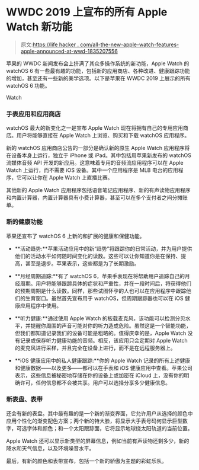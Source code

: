# WWDC 2019 上宣布的所有 Apple Watch 新功能

> 原文:[https://life hacker . com/all-the-new-apple-watch-features-apple-announced-at-wwd-1835207556](https://lifehacker.com/all-the-new-apple-watch-features-apple-announced-at-wwd-1835207556)

苹果的 WWDC 新闻发布会上挤满了其众多操作系统的新功能，Apple Watch 的 watchOS 6 有一些最有趣的功能，包括新的应用商店、各种改进、健康跟踪功能的增加，甚至还有一些新的美学选项。以下是苹果在 WWDC 2019 上展示的所有 watchOS 6 功能。

Watch

### 手表应用和应用商店

watchOS 最大的新变化之一是宣布 Apple Watch 现在将拥有自己的专用应用商店。用户将能够直接在 Apple Watch 上浏览、购买和下载 watchOS 应用程序。

新的 watchOS 应用商店公告的一部分是确认新的原生 Apple Watch 应用程序将在设备本身上运行，独立于 iPhone 或 iPad。其中包括用苹果新发布的 watchOS 流媒体音频 API 开发的新应用。这意味着专用的音频流应用程序可以在 Apple Watch 上运行，而不需要 iOS 设备。其中一个应用程序是 MLB 电台的应用程序，它可以让你在 Apple Watch 上直播比赛。

其他新的 Apple Watch 应用程序包括语音笔记应用程序、新的有声读物应用程序和内置计算器，内置计算器具有小费计算器，甚至可以在多个支付者之间分摊账单。

### 新的健康功能

苹果还宣布了 watchOS 6 上新的和扩展的健康和保健功能。

*   **活动趋势:**苹果活动应用中的新“趋势”将跟踪你的日常活动，并为用户提供他们的活动水平如何随时间变化的读数。这些可以让你知道你是在保持、提高，甚至是退步。苹果表示，这些都是为了长期激励。
*   **月经周期追踪:**有了 watchOS 6，苹果手表现在将帮助用户追踪自己的月经周期。用户将能够跟踪具体的症状和严重性，并在一段时间后，将获得他们的预期周期是什么读数。同样，那些试图怀孕的人也可以在应用程序中跟踪他们的生育窗口。虽然首先宣布用于 watchOS，但周期跟踪器也可以在 iOS 健康应用程序中使用。

*   **听力健康:**通过使用 Apple Watch 的板载麦克风，该功能可以检测分贝水平，并提醒你周围的声音可能对你的听力造成危险。虽然这是一个智能功能，但我们都知道记录我们的设备可能是粗略的。值得庆幸的是，Apple Watch 没有记录或保存听力健康功能的音频。相反，该应用只会定期对 Apple Watch 的麦克风进行采样，并且完全在设备上进行，而不是在远程服务器上。

*   **iOS 健康应用中的私人健康跟踪:**你的 Apple Watch 记录的所有上述健康和健康数据——以及更多——都可以在手表和 iOS 健康应用中查看。苹果公司表示，这些信息被秘密地存储在你的设备上或加密在 iCloud 上，没有你的明确许可，任何信息都不会被共享。用户可以选择分享多少健康信息。

### **新表盘、表带**

还会有新的表盘。其中最有趣的是一个新的渐变界面，它允许用户从选择的颜色中应用个性化的渐变配色方案；两个新的特大脸，将显示大手表号码何显示巨型数字，可选字体和颜色；和一个太阳跟踪面，它将显示地球绕太阳轨道的当前位置。

Apple Watch 还可以显示新类型的屏幕信息，例如当前有声读物还剩多少，新的降水和天气信息，以及环境噪音水平。

最后，有新的颜色和表带宣布，包括一个新的骄傲为主题的彩虹乐队。